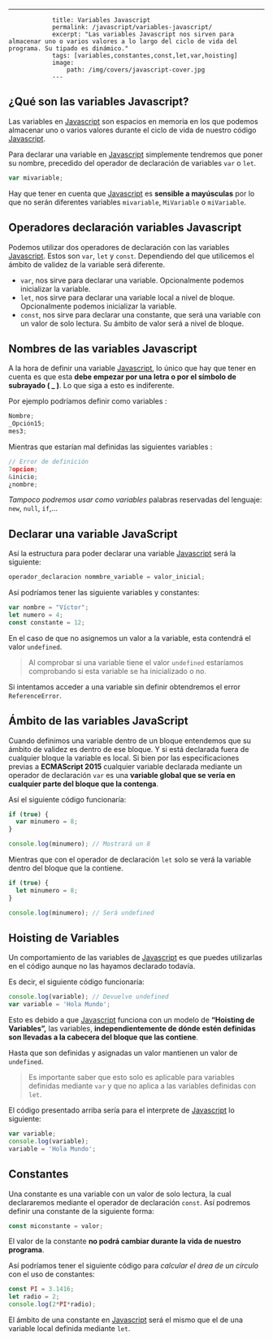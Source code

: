 ---
				title: Variables Javascript
				permalink: /javascript/variables-javascript/
				excerpt: "Las variables Javascript nos sirven para almacenar uno o varios valores a lo largo del ciclo de vida del programa. Su tipado es dinámico."
				tags: [variables,constantes,const,let,var,hoisting]
				image:
  					path: /img/covers/javascript-cover.jpg
				---
			
## ¿Qué son las variables Javascript?


Las variables en [Javascript](https://www.manualweb.net/javascript/) son espacios en memoria en los que podemos almacenar uno o varios valores durante el ciclo de vida de nuestro código [Javascript](https://www.manualweb.net/javascript/).


Para declarar una variable en [Javascript](https://www.manualweb.net/javascript/) simplemente tendremos que poner su nombre, precedido del operador de declaración de variables `var` o `let`.


```javascript
var mivariable;
```


Hay que tener en cuenta que [Javascript](https://www.manualweb.net/javascript/) es **sensible a mayúsculas** por lo que no serán diferentes variables `mivariable`, `MiVariable` o `miVariable`.


## Operadores declaración variables Javascript


Podemos utilizar dos operadores de declaración con las variables [Javascript](https://www.manualweb.net/javascript/). Estos son `var`, `let` y `const`. Dependiendo del que utilicemos el ámbito de validez de la variable será diferente.

- `var`, nos sirve para declarar una variable. Opcionalmente podemos inicializar la variable.
- `let`, nos sirve para declarar una variable local a nivel de bloque. Opcionalmente podemos inicializar la variable.
- `const`, nos sirve para declarar una constante, que será una variable con un valor de solo lectura. Su ámbito de valor será a nivel de bloque.

## Nombres de las variables Javascript


A la hora de definir una variable [Javascript](https://www.manualweb.net/javascript/), lo único que hay que tener en cuenta es que esta **debe empezar por una letra o por el símbolo de subrayado ( _ )**. Lo que siga a esto es indiferente.


Por ejemplo podríamos definir como variables :


```javascript
Nombre;
_Opción15;
mes3;
```


Mientras que estarían mal definidas las siguientes variables :


```javascript
// Error de definición
7opcion;
&inicio;
¿nombre; 
```


_Tampoco podremos usar como variables_ palabras reservadas del lenguaje: `new`, `null`, `if`,…


## Declarar una variable JavaScript


Así la estructura para poder declarar una variable [Javascript](https://www.manualweb.net/javascript/) será la siguiente:


```javascript
operador_declaracion nommbre_variable = valor_inicial;
```


Así podríamos tener las siguiente variables y constantes:


```javascript
var nombre = "Víctor";
let numero = 4;
const constante = 12;
```


En el caso de que no asignemos un valor a la variable, esta contendrá el valor `undefined`.


> Al comprobar si una variable tiene el valor `undefined` estaríamos comprobando si esta variable se ha inicializado o no.


Si intentamos acceder a una variable sin definir obtendremos el error `ReferenceError`.


## Ámbito de las variables JavaScript


Cuando definimos una variable dentro de un bloque entendemos que su ámbito de validez es dentro de ese bloque. Y si está declarada fuera de cualquier bloque la variable es local. Si bien por las especificaciones previas a **ECMAScript 2015** cualquier variable declarada mediante un operador de declaración `var` es una **variable global que se vería en cualquier parte del bloque que la contenga**.


Así el siguiente código funcionaría:


```javascript
if (true) {
  var minumero = 8;
}

console.log(minumero); // Mostrará un 8
```


Mientras que con el operador de declaración `let` solo se verá la variable dentro del bloque que la contiene.


```javascript
if (true) {
  let minumero = 8;
}

console.log(minumero); // Será undefined
```


## Hoisting de Variables


Un comportamiento de las variables de [Javascript](https://www.manualweb.net/javascript/) es que puedes utilizarlas en el código aunque no las hayamos declarado todavía.


Es decir, el siguiente código funcionaría:


```javascript
console.log(variable); // Devuelve undefined
var variable = 'Hola Mundo';
```


Esto es debido a que [Javascript](https://www.manualweb.net/javascript/) funciona con un modelo de **“Hoisting de Variables”,** las variables, **independientemente de dónde estén definidas son llevadas a la cabecera del bloque que las contiene**.


Hasta que son definidas y asignadas un valor mantienen un valor de `undefined`.


> Es importante saber que esto solo es aplicable para variables definidas mediante `var` y que no aplica a las variables definidas con `let`.


El código presentado arriba sería para el interprete de [Javascript](https://www.manualweb.net/javascript/) lo siguiente:


```javascript
var variable;
console.log(variable);
variable = 'Hola Mundo';
```


## Constantes


Una constante es una variable con un valor de solo lectura, la cual declararemos mediante el operador de declaración `const`. Así podremos definir una constante de la siguiente forma:


```javascript
const miconstante = valor;
```


El valor de la constante **no podrá cambiar durante la vida de nuestro programa**.


Así podríamos tener el siguiente código para _calcular el área de un círculo_ con el uso de constantes:


```javascript
const PI = 3.1416;
let radio = 2;
console.log(2*PI*radio);
```


El ámbito de una constante en [Javascript](https://www.manualweb.net/javascript/) será el mismo que el de una variable local definida mediante `let`.

